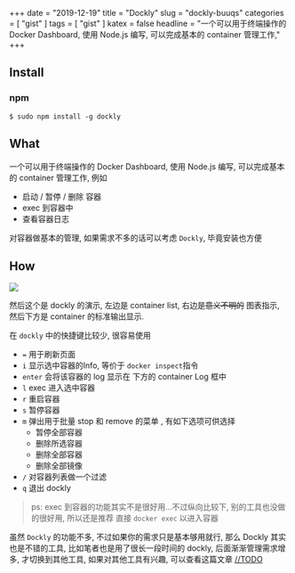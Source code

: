+++
date = "2019-12-19"
title = "Dockly"
slug = "dockly-buuqs"
categories = [ "gist" ]
tags = [ "gist" ]
katex = false
headline = "一个可以用于终端操作的 Docker Dashboard, 使用 Node.js 编写, 可以完成基本的 container 管理工作,"
+++


## Install

### npm

```shell
$ sudo npm install -g dockly
```

## What

一个可以用于终端操作的 Docker Dashboard, 使用 Node.js 编写, 可以完成基本的 container 管理工作, 例如

* 启动 / 暂停 / 删除 容器
* exec 到容器中
* 查看容器日志

对容器做基本的管理, 如果需求不多的话可以考虑 `Dockly`, 毕竟安装也方便

## How

![](https://cloud.githubusercontent.com/assets/316371/25682867/c5212216-3027-11e7-8f36-72d38516d2af.gif)

然后这个是 dockly 的演示,  左边是 container list, 右边是~~意义不明的~~ 图表指示, 然后下方是  container 的标准输出显示.

在 `dockly` 中的快捷键比较少, 很容易使用

* `=` 用于刷新页面
* `i` 显示选中容器的Info, 等价于 `docker inspect`指令
* `enter` 会将该容器的 log 显示在 下方的 container Log 框中
* `l` exec 进入选中容器
* `r` 重启容器
* `s` 暂停容器
* `m` 弹出用于批量 stop 和 remove 的菜单 , 有如下选项可供选择
  * 暂停全部容器
  * 删除所选容器
  * 删除全部容器
  * 删除全部镜像
* `/` 对容器列表做一个过滤 
* `q` 退出 dockly

>  ps: exec 到容器的功能其实不是很好用...不过纵向比较下, 别的工具也没做的很好用, 所以还是推荐 直接 `docker exec` 以进入容器

虽然 `Dockly` 的功能不多, 不过如果你的需求只是基本够用就行, 那么 Dockly 其实也是不错的工具, 比如笔者也是用了很长一段时间的 dockly, 后面渐渐管理需求增多, 才切换到其他工具, 如果对其他工具有兴趣, 可以查看这篇文章 [//TODO]() 